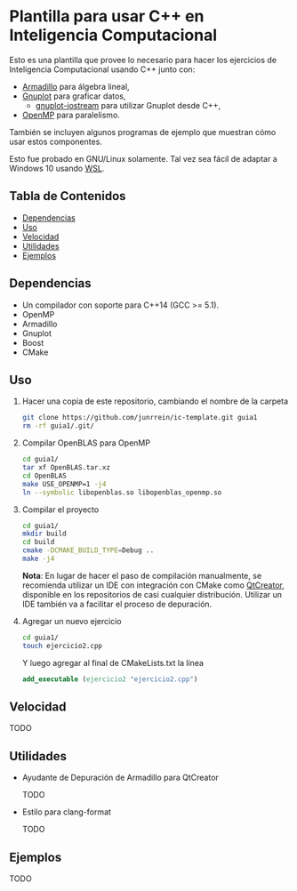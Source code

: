 # Plantilla para usar C++ en Inteligencia Computacional

Esto es una plantilla que provee lo necesario para hacer los ejercicios de Inteligencia Computacional usando C++ junto con:

* [Armadillo](http://arma.sourceforge.net/) para álgebra lineal,
* [Gnuplot](http://www.gnuplot.info/) para graficar datos,
    * [gnuplot-iostream](https://github.com/dstahlke/gnuplot-iostream) para utilizar Gnuplot desde C++,
* [OpenMP](http://bisqwit.iki.fi/story/howto/openmp/) para paralelismo.

También se incluyen algunos programas de ejemplo que muestran cómo usar estos componentes.

Esto fue probado en GNU/Linux solamente. Tal vez sea fácil de adaptar a Windows 10 usando [WSL](https://msdn.microsoft.com/en-us/commandline/wsl/about).

## Tabla de Contenidos

* [Dependencias](#dependencias)
* [Uso](#uso)
* [Velocidad](#velocidad)
* [Utilidades](#utilidades)
* [Ejemplos](#ejemplos)
      
## Dependencias

* Un compilador con soporte para C++14 (GCC >= 5.1).
* OpenMP
* Armadillo
* Gnuplot
* Boost
* CMake

## Uso

1. Hacer una copia de este repositorio, cambiando el nombre de la carpeta

    ```bash
    git clone https://github.com/junrrein/ic-template.git guia1
    rm -rf guia1/.git/
    ```

2. Compilar OpenBLAS para OpenMP

    ```bash
    cd guia1/
    tar xf OpenBLAS.tar.xz
    cd OpenBLAS
    make USE_OPENMP=1 -j4
    ln --symbolic libopenblas.so libopenblas_openmp.so
    ```

3. Compilar el proyecto

    ```bash
    cd guia1/
    mkdir build
    cd build
    cmake -DCMAKE_BUILD_TYPE=Debug ..
    make -j4
    ```

    **Nota**: En lugar de hacer el paso de compilación manualmente, se recomienda utilizar un IDE con integración con CMake como [QtCreator](https://wiki.qt.io/Qt_Creator), disponible en los repositorios de casi cualquier distribución. Utilizar un IDE también va a facilitar el proceso de depuración.

4. Agregar un nuevo ejercicio

    ```bash
    cd guia1/
    touch ejercicio2.cpp
    ```

    Y luego agregar al final de CMakeLists.txt la línea

    ```cmake
    add_executable (ejercicio2 "ejercicio2.cpp")
    ```

## Velocidad

TODO

## Utilidades

* Ayudante de Depuración de Armadillo para QtCreator

    TODO

* Estilo para clang-format

    TODO

## Ejemplos

TODO
